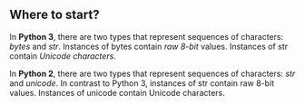 ## Where to start?

In	**Python	3**,	there	are	two	types	that	represent	sequences	of	characters:	*bytes*	and	*str*.
Instances	of	bytes	contain	*raw	8-bit*	values.	Instances	of	str	contain	*Unicode
characters*.

In	**Python	2**,	there	are	two	types	that	represent	sequences	of	characters:	*str*	and
*unicode*.	In	contrast	to	Python	3,	instances	of	str	contain	raw	8-bit	values.	Instances	of
unicode	contain	Unicode	characters.